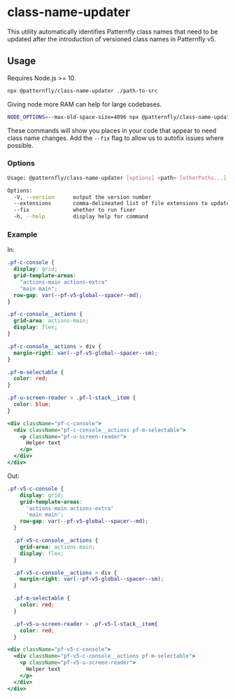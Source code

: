 # class-name-updater

This utility automatically identifies Patternfly class names that need to be updated after the introduction of versioned class names in Patternfly v5.

## Usage

Requires Node.js >= 10.

```sh
npx @patternfly/class-name-updater ./path-to-src
```

Giving node more RAM can help for large codebases.

```sh
NODE_OPTIONS=--max-old-space-size=4096 npx @patternfly/class-name-updater ./path-to-src
```

These commands will show you places in your code that appear to need class name changes. Add the `--fix` flag to allow us to autofix issues where possible.

### Options

```sh
Usage: @patternfly/class-name-updater [options] <path> [otherPaths...]

Options:
  -V, --version      output the version number
  --extensions       comma-delineated list of file extensions to update, by default includes css, scss, less, ts, tsx, js, jsx and md
  --fix              whether to run fixer
  -h, --help         display help for command
```

### Example

In:

```css
.pf-c-console {
  display: grid;
  grid-template-areas:
    "actions-main actions-extra"
    "main main";
  row-gap: var(--pf-v5-global--spacer--md);
}

.pf-c-console__actions {
  grid-area: actions-main;
  display: flex;
}

.pf-c-console__actions > div {
  margin-right: var(--pf-v5-global--spacer--sm);
}

.pf-m-selectable {
  color: red;
}

.pf-u-screen-reader > .pf-l-stack__item {
  color: blue;
}
```

```jsx
<div className="pf-c-console">
  <div className="pf-c-console__actions pf-m-selectable">
    <p className="pf-u-screen-reader">
      Helper text
    </p>
  </div>
</div>
```

Out:

```css
.pf-v5-c-console {
    display: grid;
    grid-template-areas:
      'actions-main actions-extra'
      'main main';
    row-gap: var(--pf-v5-global--spacer--md);
  }

  .pf-v5-c-console__actions {
    grid-area: actions-main;
    display: flex;
  }

  .pf-v5-c-console__actions > div {
    margin-right: var(--pf-v5-global--spacer--sm);
  }

  .pf-m-selectable {
    color: red;
  }

  .pf-v5-u-screen-reader > .pf-v5-l-stack__item{
    color: red;
  }
```

```jsx
<div className="pf-v5-c-console">
  <div className="pf-v5-c-console__actions pf-m-selectable">
    <p className="pf-v5-u-screen-reader">
      Helper text
    </p>
  </div>
</div>
```
